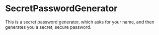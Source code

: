 # SecretPasswordGenerator
This is a secret password generator, which asks for your name, and then generates you a secret, secure password.
